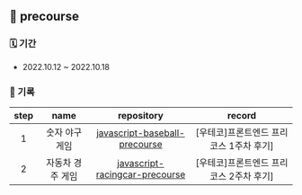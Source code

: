 ## 🌱 precourse

### 🗓 기간

- 2022.10.12 ~ 2022.10.18

### 📝 기록

| step |      name      |                          repository                          |                 record                  |
| :--: | :------------: | :----------------------------------------------------------: | :-------------------------------------: |
|  1   | 숫자 야구 게임 | [javascript-baseball-precourse](https://github.com/hanbeulYou/javascript-baseball-precourse) | [우테코]프론트엔드 프리코스 1주차 후기] |
|  2   | 자동차 경주 게임 | [javascript-racingcar-precourse](https://github.com/hanbeulYou/javascript-racingcar-precourse) | [우테코]프론트엔드 프리코스 2주차 후기] |

